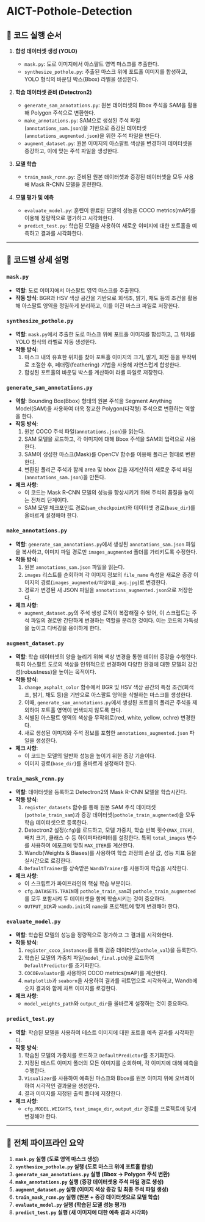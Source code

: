 # AICT-Pothole-Detection

## 📜 코드 실행 순서

1.  **합성 데이터셋 생성 (YOLO)**
    * `mask.py`: 도로 이미지에서 아스팔트 영역 마스크를 추출한다.
    * `synthesize_pothole.py`: 추출된 마스크 위에 포트홀 이미지를 합성하고, YOLO 형식의 바운딩 박스(Bbox) 라벨을 생성한다.

2.  **학습 데이터셋 준비 (Detectron2)**
    * `generate_sam_annotations.py`: 원본 데이터셋의 Bbox 주석을 SAM을 활용해 Polygon 주석으로 변환한다.
    * `make_annotations.py`: SAM으로 생성된 주석 파일(`annotations_sam.json`)을 기반으로 증강된 데이터셋(`annotations_augmented.json`)을 위한 주석 파일을 만든다.
    * `augment_dataset.py`: 원본 이미지의 아스팔트 색상을 변경하여 데이터셋을 증강하고, 이에 맞는 주석 파일을 생성한다.

3.  **모델 학습**
    * `train_mask_rcnn.py`: 준비된 원본 데이터셋과 증강된 데이터셋을 모두 사용해 Mask R-CNN 모델을 훈련한다.

4.  **모델 평가 및 예측**
    * `evaluate_model.py`: 훈련이 완료된 모델의 성능을 COCO metrics(mAP)를 이용해 정량적으로 평가하고 시각화한다.
    * `predict_test.py`: 학습된 모델을 사용하여 새로운 이미지에 대한 포트홀을 예측하고 결과를 시각화한다.

---

## 📝 코드별 상세 설명

### `mask.py`

* **역할**: 도로 이미지에서 아스팔트 영역 마스크를 추출한다.
* **작동 방식**: BGR과 HSV 색상 공간을 기반으로 회색조, 밝기, 채도 등의 조건을 활용해 아스팔트 영역을 정밀하게 분리하고, 이를 이진 마스크 파일로 저장한다.

### `synthesize_pothole.py`

* **역할**: `mask.py`에서 추출한 도로 마스크 위에 포트홀 이미지를 합성하고, 그 위치를 YOLO 형식의 라벨로 자동 생성한다.
* **작동 방식**:
    1.  마스크 내의 유효한 위치를 찾아 포트홀 이미지의 크기, 밝기, 회전 등을 무작위로 조절한 후, 페더링(feathering) 기법을 사용해 자연스럽게 합성한다.
    2.  합성된 포트홀의 바운딩 박스를 계산하여 라벨 파일로 저장한다.

### `generate_sam_annotations.py`

* **역할**: Bounding Box(Bbox) 형태의 원본 주석을 Segment Anything Model(SAM)을 사용하여 더욱 정교한 Polygon(다각형) 주석으로 변환하는 역할을 한다.
* **작동 방식**:
    1.  원본 COCO 주석 파일(`annotations.json`)을 읽는다.
    2.  SAM 모델을 로드하고, 각 이미지에 대해 Bbox 주석을 SAM의 입력으로 사용한다.
    3.  SAM이 생성한 마스크(Mask)를 OpenCV 함수를 이용해 폴리곤 형태로 변환한다.
    4.  변환된 폴리곤 주석과 함께 area 및 bbox 값을 재계산하여 새로운 주석 파일(`annotations_sam.json`)을 만든다.
* **체크 사항**:
    * 이 코드는 Mask R-CNN 모델의 성능을 향상시키기 위해 주석의 품질을 높이는 전처리 단계이다.
    * SAM 모델 체크포인트 경로(`sam_checkpoint`)와 데이터셋 경로(`base_dir`)를 올바르게 설정해야 한다.

### `make_annotations.py`

* **역할**: `generate_sam_annotations.py`에서 생성된 `annotations_sam.json` 파일을 복사하고, 이미지 파일 경로만 `images_augmented` 폴더를 가리키도록 수정한다.
* **작동 방식**:
    1.  원본 `annotations_sam.json` 파일을 읽는다.
    2.  `images` 리스트를 순회하며 각 이미지 정보의 `file_name` 속성을 새로운 증강 이미지의 경로(`images_augmented/파일이름_aug.jpg`)로 변경한다.
    3.  경로가 변경된 새 JSON 파일을 `annotations_augmented.json`으로 저장한다.
* **체크 사항**:
    * `augment_dataset.py`의 주석 생성 로직이 복잡해질 수 있어, 이 스크립트는 주석 파일의 경로만 간단하게 변경하는 역할을 분리한 것이다. 이는 코드의 가독성을 높이고 디버깅을 용이하게 한다.

### `augment_dataset.py`

* **역할**: 학습 데이터셋의 양을 늘리기 위해 색상 변경을 통한 데이터 증강을 수행한다. 특히 아스팔트 도로의 색상을 인위적으로 변경하여 다양한 환경에 대한 모델의 강건성(robustness)을 높이는 목적이다.
* **작동 방식**:
    1.  `change_asphalt_color` 함수에서 BGR 및 HSV 색상 공간의 특정 조건(회색조, 밝기, 채도 등)을 기반으로 아스팔트 영역을 식별하는 마스크를 생성한다.
    2.  이때, `generate_sam_annotations.py`에서 생성된 포트홀의 폴리곤 주석을 제외하여 포트홀 영역이 변색되지 않도록 한다.
    3.  식별된 아스팔트 영역의 색상을 무작위로(red, white, yellow, ochre) 변경한다.
    4.  새로 생성된 이미지와 주석 정보를 포함한 `annotations_augmented.json` 파일을 생성한다.
* **체크 사항**:
    * 이 코드는 모델의 일반화 성능을 높이기 위한 증강 기술이다.
    * 이미지 경로(`base_dir`)를 올바르게 설정해야 한다.

### `train_mask_rcnn.py`

* **역할**: 데이터셋을 등록하고 Detectron2의 Mask R-CNN 모델을 학습시킨다.
* **작동 방식**:
    1.  `register_datasets` 함수를 통해 원본 SAM 주석 데이터셋(`pothole_train_sam`)과 증강 데이터셋(`pothole_train_augmented`)을 모두 학습 데이터셋으로 등록한다.
    2.  Detectron2 설정(`cfg`)을 로드하고, 모델 가중치, 학습 반복 횟수(`MAX_ITER`), 배치 크기, 클래스 수 등 하이퍼파라미터를 설정한다. 특히 `total_images` 변수를 사용하여 에포크에 맞춰 `MAX_ITER`를 계산한다.
    3.  Wandb(Weights & Biases)를 사용하여 학습 과정의 손실 값, 성능 지표 등을 실시간으로 로깅한다.
    4.  `DefaultTrainer`를 상속받은 `WandbTrainer`를 사용하여 학습을 시작한다.
* **체크 사항**:
    * 이 스크립트가 파이프라인의 핵심 학습 부분이다.
    * `cfg.DATASETS.TRAIN`에 `pothole_train_sam`과 `pothole_train_augmented`를 모두 포함시켜 두 데이터셋을 함께 학습시키는 것이 중요하다.
    * `OUTPUT_DIR`과 `wandb.init`의 `name`을 프로젝트에 맞게 변경해야 한다.

### `evaluate_model.py`

* **역할**: 학습된 모델의 성능을 정량적으로 평가하고 그 결과를 시각화한다.
* **작동 방식**:
    1.  `register_coco_instances`를 통해 검증 데이터셋(`pothole_val`)을 등록한다.
    2.  학습된 모델의 가중치 파일(`model_final.pth`)을 로드하여 `DefaultPredictor`를 초기화한다.
    3.  `COCOEvaluator`를 사용하여 COCO metrics(mAP)를 계산한다.
    4.  `matplotlib`과 `seaborn`을 사용하여 결과를 히트맵으로 시각화하고, Wandb에 숫자 결과와 함께 차트 이미지를 로깅한다.
* **체크 사항**:
    * `model_weights_path`와 `output_dir`을 올바르게 설정하는 것이 중요하다.

### `predict_test.py`

* **역할**: 학습된 모델을 사용하여 테스트 이미지에 대한 포트홀 예측 결과를 시각화한다.
* **작동 방식**:
    1.  학습된 모델의 가중치를 로드하고 `DefaultPredictor`를 초기화한다.
    2.  지정된 테스트 이미지 폴더의 모든 이미지를 순회하며, 각 이미지에 대해 예측을 수행한다.
    3.  `Visualizer`를 사용하여 예측된 마스크와 Bbox를 원본 이미지 위에 오버레이하여 시각적인 결과물을 생성한다.
    4.  결과 이미지를 지정된 출력 폴더에 저장한다.
* **체크 사항**:
    * `cfg.MODEL.WEIGHTS`, `test_image_dir`, `output_dir` 경로를 프로젝트에 맞게 변경해야 한다.

---

## 🚀 전체 파이프라인 요약

1.  **`mask.py` 실행 (도로 영역 마스크 생성)**
2.  **`synthesize_pothole.py` 실행 (도로 마스크 위에 포트홀 합성)**
3.  **`generate_sam_annotations.py` 실행 (Bbox -> Polygon 주석 변환)**
4.  **`make_annotations.py` 실행 (증강 데이터셋용 주석 파일 경로 생성)**
5.  **`augment_dataset.py` 실행 (이미지 색상 증강 및 최종 주석 파일 생성)**
6.  **`train_mask_rcnn.py` 실행 (원본 + 증강 데이터셋으로 모델 학습)**
7.  **`evaluate_model.py` 실행 (학습된 모델 성능 평가)**
8.  **`predict_test.py` 실행 (새 이미지에 대한 예측 결과 시각화)**
